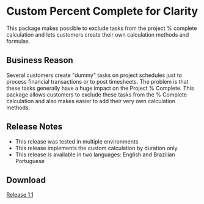 # Custom Percent Complete for Clarity
This package makes possible to exclude tasks from the project % complete calculation and lets customers create their own calculation methods and formulas.

## Business Reason
Several customers create "dummy" tasks on project schedules just to process financial transactions or to post timesheets. The problem is that these tasks generally have a huge impact on the Project % Complete. This package allows customers to exclude these tasks from the % Complete calculation and also makes easier to add their very own calculation methods.

## Release Notes
- This release was tested in multiple environments
- This release implements the custom calculation by duration only
- This release is available in two languages: English and Brazilian Portuguese

## Download
[Release 1.1](https://github.com/thiagobottoni/Custom-Percent-Complete-for-Clarity/releases/tag/v1.1)
